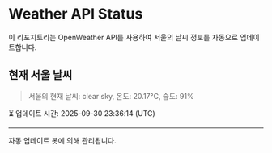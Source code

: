 
# Weather API Status

이 리포지토리는 OpenWeather API를 사용하여 서울의 날씨 정보를 자동으로 업데이트합니다.

## 현재 서울 날씨
> 서울의 현재 날씨: clear sky, 온도: 20.17°C, 습도: 91%

⏳ 업데이트 시간: 2025-09-30 23:36:14 (UTC)

---
자동 업데이트 봇에 의해 관리됩니다.

